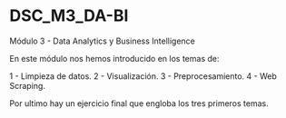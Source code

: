 # DSC_M3_DA-BI
 Módulo 3 - Data Analytics y Business Intelligence
 
 En este módulo nos hemos introducido en los temas de:
 
 1 - Limpieza de datos.
 2 - Visualización.
 3 - Preprocesamiento.
 4 - Web Scraping.
 
 Por ultimo hay un ejercicio final que engloba los tres primeros temas.
